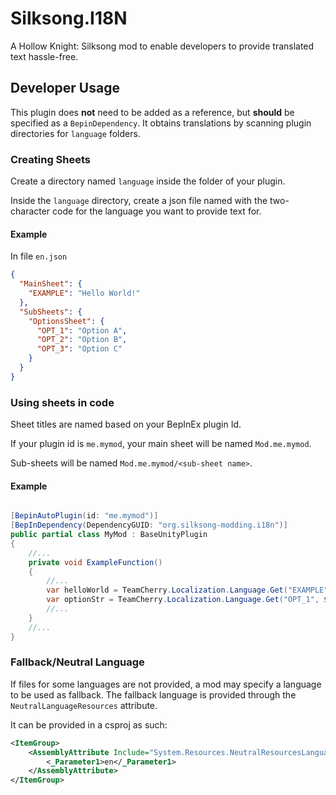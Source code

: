 # Silksong.I18N

A Hollow Knight: Silksong mod to enable developers to provide translated text hassle-free.

## Developer Usage

This plugin does **not** need to be added as a reference, but **should** be specified as a `BepinDependency`.
It obtains translations by scanning plugin directories for `language` folders.

### Creating Sheets
Create a directory named `language` inside the folder of your plugin.

Inside the `language` directory, create a json file named with the two-character code for the language you want to provide text for.
#### Example
In file `en.json`
```json
{
  "MainSheet": {
    "EXAMPLE": "Hello World!"
  },
  "SubSheets": {
    "OptionsSheet": {
      "OPT_1": "Option A",
      "OPT_2": "Option B",
      "OPT_3": "Option C"
    }
  }
}
```
### Using sheets in code

Sheet titles are named based on your BepInEx plugin Id.

If your plugin id is `me.mymod`, your main sheet will be named `Mod.me.mymod`.

Sub-sheets will be named `Mod.me.mymod/<sub-sheet name>`.

#### Example
```csharp

[BepinAutoPlugin(id: "me.mymod")]
[BepInDependency(DependencyGUID: "org.silksong-modding.i18n")]
public partial class MyMod : BaseUnityPlugin
{
    //...
    private void ExampleFunction()
    {
        //...
        var helloWorld = TeamCherry.Localization.Language.Get("EXAMPLE", $"Mod.{Id}");
        var optionStr = TeamCherry.Localization.Language.Get("OPT_1", $"Mod.{Id}/OptionsSheet");
        //...
    }
    //...
}
```

### Fallback/Neutral Language
If files for some languages are not provided, a mod may specify a language to be used as fallback.
The fallback language is provided through the `NeutralLanguageResources` attribute.

It can be provided in a csproj as such:
```xml
<ItemGroup>
    <AssemblyAttribute Include="System.Resources.NeutralResourcesLanguageAttribute">
        <_Parameter1>en</_Parameter1>
    </AssemblyAttribute>
</ItemGroup>
```
